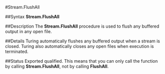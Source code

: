 
#Stream.FlushAll

##Syntax
**Stream.FlushAll**

##Description
The **Stream.FlushAll** procedure is used to flush any buffered output in any open file. 

##Details
Turing automatically flushes any buffered output when a stream is closed. Turing also automatically closes any open files when execution is terminated.

##Status
Exported qualified.
This means that you can only call the function by calling **Stream.FlushAll**, not by calling **FlushAll**.

